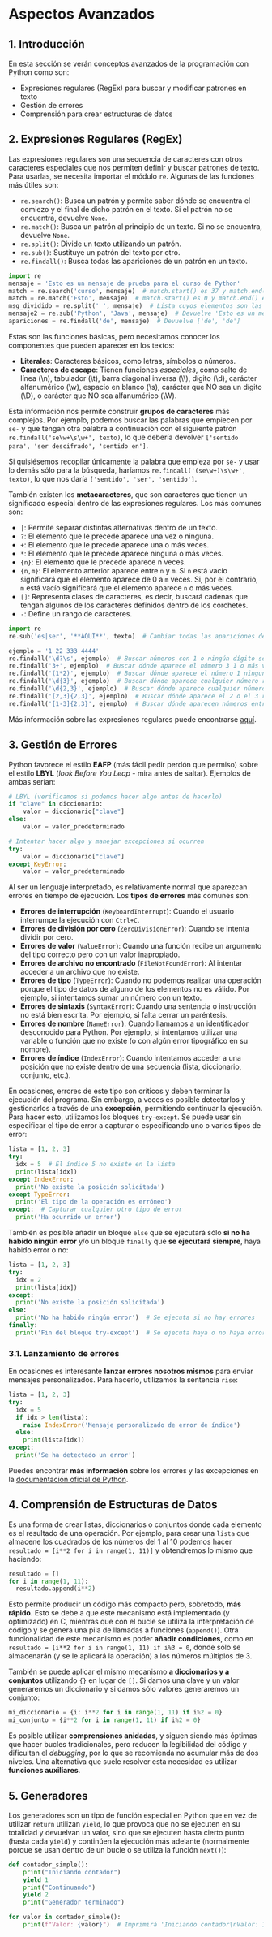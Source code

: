 # Aspectos Avanzados

## 1. Introducción
En esta sección se verán conceptos avanzados de la programación con Python como son:
- Expresiones regulares (RegEx) para buscar y modificar patrones en texto
- Gestión de errores
- Comprensión para crear estructuras de datos

## 2. Expresiones Regulares (RegEx)
Las expresiones regulares son una secuencia de caracteres con otros caracteres especiales que nos permiten definir y buscar patrones de texto. Para usarlas, se necesita importar el módulo `re`. Algunas de las funciones más útiles son:
- `re.search()`: Busca un patrón y permite saber dónde se encuentra el comiezo y el final de dicho patrón en el texto. Si el patrón no se encuentra, devuelve `None`.
- `re.match()`: Busca un patrón al principio de un texto. Si no se encuentra, devuelve `None`.
- `re.split()`: Divide un texto utilizando un patrón.
- `re.sub()`: Sustituye un patrón del texto por otro.
- `re.findall()`: Busca todas las apariciones de un patrón en un texto.

```python
import re
mensaje = 'Esto es un mensaje de prueba para el curso de Python'
match = re.search('curso', mensaje)  # match.start() es 37 y match.end() es 42
match = re.match('Esto', mensaje)  # match.start() es 0 y match.end() es 4
msg_dividido = re.split(' ', mensaje)  # Lista cuyos elementos son las palabras del mensaje
mensaje2 = re.sub('Python', 'Java', mensaje)  # Devuelve 'Esto es un mensaje de prueba para el curso de Java'
apariciones = re.findall('de', mensaje)  # Devuelve ['de', 'de']
```

Estas son las funciones básicas, pero necesitamos conocer los componentes que pueden aparecer en los textos:
- **Literales**: Caracteres básicos, como letras, símbolos o números.
- **Caracteres de escape**: Tienen funciones *especiales*, como salto de línea (\n), tabulador (\t), barra diagonal inversa (\\\\), dígito (\d), carácter alfanumérico (\w), espacio en blanco (\s), carácter que NO sea un dígito (\D), o carácter que NO sea alfanumérico (\W).

Esta información nos permite construir **grupos de caracteres** más complejos. Por ejemplo, podemos buscar las palabras que empiecen por `se-` y que tengan otra palabra a continuación con el siguiente patrón `re.findall('se\w+\s\w+', texto)`, lo que debería devolver `['sentido para', 'ser descifrado', 'sentido en']`.

Si quisiésemos recopilar únicamente la palabra que empieza por `se-` y usar lo demás sólo para la búsqueda, haríamos `re.findall('(se\w+)\s\w+', texto)`, lo que nos daría `['sentido', 'ser', 'sentido']`.

También existen los **metacaracteres**, que son caracteres que tienen un significado especial dentro de las expresiones regulares. Los más comunes son:
- `|`: Permite separar distintas alternativas dentro de un texto.
- `?`: El elemento que le precede aparece una vez o ninguna.
- `+`: El elemento que le precede aparece una o más veces.
- `*`: El elemento que le precede aparece ninguna o más veces.
- `{n}`: El elemento que le precede aparece n veces.
- `{n,m}`: El elemento anterior aparece entre `n` y `m`. Si `n` está vacío significará que el elemento aparece de 0 a `m` veces. Si, por el contrario, `m` está vacío significará que el elemento aparece `n` o más veces.
- `[]`: Representa clases de caracteres, es decir, buscará cadenas que tengan algunos de los caracteres definidos dentro de los corchetes.
- `-`: Define un rango de caracteres. 

```python
import re
re.sub('es|ser', '**AQUI**', texto)  # Cambiar todas las apariciones de 'es' y 'ser' por '**AQUI**'

ejemplo = '1 22 333 4444'
re.findall('\d?\s', ejemplo)  # Buscar números con 1 o ningún dígito seguido de un espacio. Devuelve ['1', '2', '3']
re.findall('3+', ejemplo)  # Buscar dónde aparece el número 3 1 o más veces. Devuelve ['333']
re.findall('(1*2)', ejemplo)  # Buscar dónde aparece el número 1 ninguna o más veces seguido del número 2. Devuelve ['12', '2']
re.findall('\d{3}', ejemplo)  # Buscar dónde aparece cualquier número repetido 3 veces. Devuelve ['333', '444']
re.findall('\d{2,3}', ejemplo)  # Buscar dónde aparece cualquier número 2 o 3 veces seguidas. Devuelve ['22', '333', '444']
re.findall('[2,3]{2,3}', ejemplo)  # Buscar dónde aparece el 2 o el 3 repetidos 2 o 3 veces seguidas. Devuelve ['22', '333']
re.findall('[1-3]{2,3}', ejemplo)  # Buscar dónde aparecen números entre el 1 y el 3 repetidos 2 o 3 veces seguidas. Devuelve ['22', '333']
```

Más información sobre las expresiones regulares puede encontrarse [aquí](https://www.w3schools.com/python/python_regex.asp).


## 3. Gestión de Errores
Python favorece el estilo **EAFP** (más fácil pedir perdón que permiso) sobre el estilo **LBYL** (*look Before You Leap* - mira antes de saltar). Ejemplos de ambas serían:
```python
# LBYL (verificamos si podemos hacer algo antes de hacerlo)
if "clave" in diccionario:
    valor = diccionario["clave"]
else:
    valor = valor_predeterminado

# Intentar hacer algo y manejar excepciones si ocurren
try:
    valor = diccionario["clave"]
except KeyError:
    valor = valor_predeterminado
```

Al ser un lenguaje interpretado, es relativamente normal que aparezcan errores en tiempo de ejecución. Los **tipos de errores** más comunes son:
- **Errores de interrupción** (`KeyboardInterrupt`): Cuando el usuario interrumpe la ejecución con `Ctrl+C`.
- **Errores de división por cero** (`ZeroDivisionError`): Cuando se intenta dividir por cero.
- **Errores de valor** (`ValueError`): Cuando una función recibe un argumento del tipo correcto pero con un valor inapropiado.
- **Errores de archivo no encontrado** (`FileNotFoundError`): Al intentar acceder a un archivo que no existe.
- **Errores de tipo** (`TypeError`): Cuando no podemos realizar una operación porque el tipo de datos de alguno de los elementos no es válido. Por ejemplo, si intentamos sumar un número con un texto.
- **Errores de sintaxis** (`SyntaxError`): Cuando una sentencia o instrucción no está bien escrita. Por ejemplo, si falta cerrar un paréntesis.
- **Errores de nombre** (`NameError`): Cuando llamamos a un identificador desconocido para Python. Por ejemplo, si intentamos utilizar una variable o función que no existe (o con algún error tipográfico en su nombre).
- **Errores de índice** (`IndexError`): Cuando intentamos acceder a una posición que no existe dentro de una secuencia (lista, diccionario, conjunto, etc.).

En ocasiones, errores de este tipo son críticos y deben terminar la ejecución del programa. Sin embargo, a veces es posible detectarlos y gestionarlos a través de una **excepción**, permitiendo continuar la ejecución. Para hacer esto, utilizamos los bloques `try-except`. Se puede usar sin especificar el tipo de error a capturar o especificando uno o varios tipos de error:

```python
lista = [1, 2, 3]
try:
  idx = 5  # El índice 5 no existe en la lista
  print(lista[idx])
except IndexError:
  print('No existe la posición solicitada')
except TypeError:
  print('El tipo de la operación es erróneo')
except:  # Capturar cualquier otro tipo de error
  print('Ha ocurrido un error')
```

También es posible añadir un bloque `else` que se ejecutará sólo **si no ha habido ningún error** y/o un bloque `finally` que **se ejecutará siempre**, haya habido error o no:

```python
lista = [1, 2, 3]
try:
  idx = 2
  print(lista[idx])
except: 
  print('No existe la posición solicitada')
else:
  print('No ha habido ningún error')  # Se ejecuta si no hay errores
finally:
  print('Fin del bloque try-except')  # Se ejecuta haya o no haya errores
```

### 3.1. Lanzamiento de errores
En ocasiones es interesante **lanzar errores nosotros mismos** para enviar mensajes personalizados. Para hacerlo, utilizamos la sentencia `rise`:

```python
lista = [1, 2, 3]
try:
  idx = 5
  if idx > len(lista):
    raise IndexError('Mensaje personalizado de error de índice')
  else:
    print(lista[idx])
except: 
  print('Se ha detectado un error')
```

Puedes encontrar **más información** sobre los errores y las excepciones en la [documentación oficial de Python](https://docs.python.org/3/tutorial/errors.html).


## 4. Comprensión de Estructuras de Datos
Es una forma de crear listas, diccionarios o conjuntos donde cada elemento es el resultado de una operación. Por ejemplo, para crear una `lista` que almacene los cuadrados de los números del 1 al 10 podemos hacer `resultado = [i**2 for i in range(1, 11)]` y obtendremos lo mismo que haciendo:

```python
resultado = []
for i in range(1, 11):
  resultado.append(i**2)
```

Esto permite producir un código más compacto pero, sobretodo, **más rápido**. Esto se debe a que este mecanismo está implementado (y optimizado) en C, mientras que con el bucle se utiliza la interpretación de código y se genera una pila de llamadas a funciones (`append()`). Otra funcionalidad de este mecanismo es poder **añadir condiciones**, como en `resultado = [i**2 for i in range(1, 11) if i%3 = 0`, donde sólo se almacenarán (y se le aplicará la operación) a los números múltiplos de 3.

También se puede aplicar el mismo mecanismo **a diccionarios y a conjuntos** utilizando `{}` en lugar de `[]`. Si damos una clave y un valor generaremos un diccionario y si damos sólo valores generaremos un conjunto:

```python
mi_diccionario = {i: i**2 for i in range(1, 11) if i%2 = 0}
mi_conjunto = {i**2 for i in range(1, 11) if i%2 = 0}
```

Es posible utilizar **comprensiones anidadas**, y siguen siendo más óptimas que hacer bucles tradicionales, pero reducen la legibilidad del código y dificultan el *debugging*, por lo que se recomienda no acumular más de dos niveles. Una alternativa que suele resolver esta necesidad es utilizar **funciones auxiliares**.

## 5. Generadores
Los generadores son un tipo de función especial en Python que en vez de utilizar `return` utilizan `yield`, lo que provoca que no se ejecuten en su totalidad y devuelvan un valor, sino que se ejecuten hasta cierto punto (hasta cada `yield`) y continúen la ejecución más adelante (normalmente porque se usan dentro de un bucle o se utiliza la función `next()`):

```python
def contador_simple():
    print("Iniciando contador")
    yield 1
    print("Continuando")
    yield 2
    print("Generador terminado")

for valor in contador_simple():
    print(f"Valor: {valor}")  # Imprimirá 'Iniciando contador\nValor: 1\nContinuando\nValor: 2\nGenerador terminado'
```
